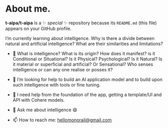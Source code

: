 # About me.


**t-aipa/t-aipa** is a ✨ _special_ ✨ repository because its `README.md` (this file) appears on your GitHub profile.

I’m currently learning about intelligence. Why is there a divide between natural and artificial intelligence? What are their similarities and limitations?
  
- 👯 What is intelligence? What is its origin? How does it manifest? is it Conditional or Situational? Is it Physical? Psychological? Is it Natural? Is it material or superficial and artificial? Or Sensational? Who senses intelligence or can any one realise or posses it?
  
- 🤔 I’m looking for help to build an AI application model and to build upon such intelligence with tools or fine tuning.
- 🤔 I need help from the foundation of the app, getting a template/UI and API with Cohere models.
   
- 💬 Ask me about intelligence 😄
- 📫 How to reach me: hellomonorail@gmail.com
  
